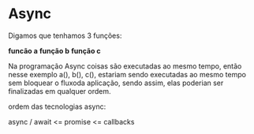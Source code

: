 <h1>Async</h1>

Digamos que tenhamos 3 funções:

**funcão a**
**função b**
**função c**

Na programação Async coisas são executadas ao mesmo tempo, então nesse exemplo a(), b(), c(), estariam sendo executadas ao mesmo tempo sem bloquear o fluxoda aplicação, sendo assim, elas poderian ser finalizadas em qualquer ordem.

ordem das tecnologias async:

async / await <= promise <= callbacks
